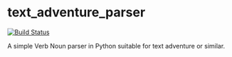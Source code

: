 # text_adventure_parser

[![Build Status][build-image]][build-url]

A simple Verb Noun parser in Python suitable for text adventure or similar.

[build-image]: https://github.com/daftspaniel/text_adventure_parser/actions/workflows/build.yml/badge.svg
[build-url]: https://github.com/daftspaniel/text_adventure_parser/actions/workflows/build.yml
